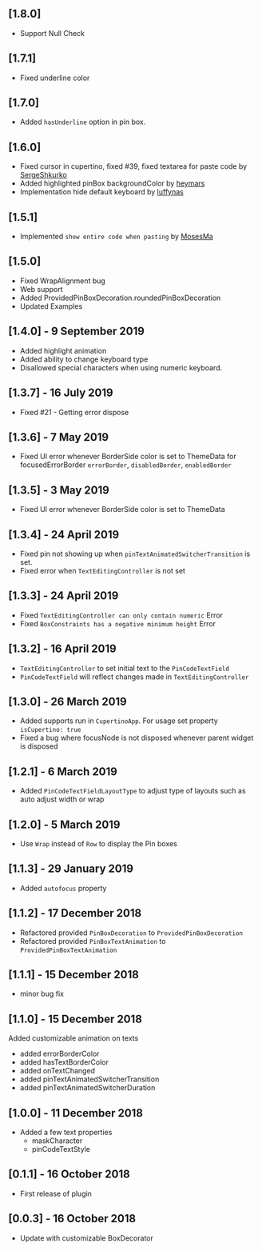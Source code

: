 ## [1.8.0]
* Support Null Check

## [1.7.1]
* Fixed underline color

## [1.7.0]
* Added `hasUnderline` option in pin box.

## [1.6.0]
* Fixed cursor in cupertino, fixed #39, fixed textarea for paste code by [SergeShkurko](https://github.com/LiewJunTung/pin_code_text_field/issues?q=is%3Apr+author%3ASergeShkurko)
* Added highlighted pinBox backgroundColor by [heymars](https://github.com/LiewJunTung/pin_code_text_field/issues?q=is%3Apr+author%3Aheymars)
* Implementation hide default keyboard by [luffynas](https://github.com/LiewJunTung/pin_code_text_field/issues?q=is%3Apr+author%3Aluffynas)

## [1.5.1]
* Implemented `show entire code when pasting` by [MosesMa](https://github.com/LiewJunTung/pin_code_text_field/issues?q=is%3Apr+author%3AMozesMa)

## [1.5.0]
* Fixed WrapAlignment bug
* Web support
* Added ProvidedPinBoxDecoration.roundedPinBoxDecoration
* Updated Examples

## [1.4.0] - 9 September 2019
* Added highlight animation
* Added ability to change keyboard type
* Disallowed special characters when using numeric keyboard.

## [1.3.7] - 16 July 2019
* Fixed #21 - Getting error dispose

## [1.3.6] - 7 May 2019
* Fixed UI error whenever BorderSide color is set to ThemeData for focusedErrorBorder
`errorBorder`, `disabledBorder`, `enabledBorder`

## [1.3.5] - 3 May 2019
* Fixed UI error whenever BorderSide color is set to ThemeData

## [1.3.4] - 24 April 2019
* Fixed pin not showing up when `pinTextAnimatedSwitcherTransition` is set.
* Fixed error when `TextEditingController` is not set

## [1.3.3] - 24 April 2019
* Fixed `TextEditingController can only contain numeric` Error
* Fixed `BoxConstraints has a negative minimum height` Error

## [1.3.2] - 16 April 2019
* `TextEditingController` to set initial text to the `PinCodeTextField`
* `PinCodeTextField` will reflect changes made in `TextEditingController`


## [1.3.0] - 26 March 2019
* Added supports run in `CupertinoApp`. For usage set property `isCupertino: true`
* Fixed a bug where focusNode is not disposed whenever parent widget is disposed

## [1.2.1] - 6 March 2019
* Added `PinCodeTextFieldLayoutType` to adjust type of layouts such as 
auto adjust width or wrap 

## [1.2.0] - 5 March 2019
* Use `Wrap` instead of `Row` to display the Pin boxes


## [1.1.3] - 29 January 2019
* Added `autofocus` property

## [1.1.2] - 17 December 2018
* Refactored provided `PinBoxDecoration` to `ProvidedPinBoxDecoration`
* Refactored provided `PinBoxTextAnimation` to `ProvidedPinBoxTextAnimation`

## [1.1.1] - 15 December 2018
* minor bug fix

## [1.1.0] - 15 December 2018
Added customizable animation on texts
* added errorBorderColor
* added hasTextBorderColor
* added onTextChanged
* added pinTextAnimatedSwitcherTransition
* added pinTextAnimatedSwitcherDuration

## [1.0.0] - 11 December 2018
* Added a few text properties
    * maskCharacter
    * pinCodeTextStyle

## [0.1.1] - 16 October 2018

* First release of plugin

## [0.0.3] - 16 October 2018
* Update with customizable BoxDecorator